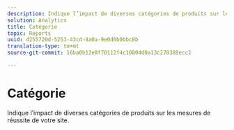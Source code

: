 ```yaml
---
description: Indique l’impact de diverses catégories de produits sur les mesures de réussite de votre site.
solution: Analytics
title: Catégorie
topic: Reports
uuid: d255720d-5253-43cd-8a0a-9e0d0b0bbc8b
translation-type: tm+mt
source-git-commit: 16ba0b12e0f70112f4c10804d0a13c278388ecc2

---
```



# Catégorie

Indique l’impact de diverses catégories de produits sur les mesures de réussite de votre site.

